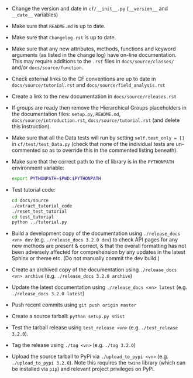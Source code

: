 * Change the version and date in `cf/__init__.py` (`__version__` and
  `__date__` variables)

* Make sure that `README.md` is up to date.

* Make sure that `Changelog.rst` is up to date.

* Make sure that any new attributes, methods, functions and keyword arguments
  (as listed in the change log) have on-line documentation. This may
  require additions to the `.rst` files in `docs/source/classes/` and/or
  `docs/source/function`.

* Check external links to the CF conventions are up to date in
  `docs/source/tutorial.rst` and `docs/source/field_analysis.rst`

* Create a link to the new documentation in `docs/source/releases.rst`

* If groups are ready then remove the Hierarchical Groups placeholders
  in the documentation files: `setup.py`, `README.md`,
  `docs/source/introduction.rst`, `docs/source/tutorial.rst` (and delete
  this instruction).

* Make sure that all the Data tests will run by setting
  `self.test_only = []` in `cf/test/test_Data.py` (check that none of
  the individual tests are un-commented so as to override this in the
  commented listing beneath).

* Make sure that the correct path to the cf library is in the
  `PYTHONPATH` environment variable:

   ```bash
   export PYTHONPATH=$PWD:$PYTHONPATH
   ```

* Test tutorial code:

  ```bash
  cd docs/source
  ./extract_tutorial_code
  ./reset_test_tutorial
  cd test_tutorial
  python ../tutorial.py
  ```

* Build a development copy of the documentation using `./release_docs
  <vn> dev` (e.g. `./release_docs 3.2.0 dev`) to check API pages for any
  new methods are present & correct, & that the overall formatting has
  not been adversely affected for comprehension by any updates in the
  latest Sphinx or theme etc. (Do not manually commit the dev build.)

* Create an archived copy of the documentation using `./release_docs
  <vn> archive` (e.g. `./release_docs 3.2.0 archive`)

* Update the latest documentation using `./release_docs <vn> latest`
  (e.g. `./release_docs 3.2.0 latest`)

* Push recent commits using `git push origin master`

* Create a source tarball: `python setup.py sdist`

* Test the tarball release using `test_release <vn>`
  (e.g. `./test_release 3.2.0`).

* Tag the release using `./tag <vn>` (e.g. `./tag 3.2.0`)

* Upload the source tarball to PyPi via `./upload_to_pypi <vn>` (e.g.
  `./upload_to_pypi 3.2.0`). Note this requires the `twine` library (which
  can be installed via `pip`) and relevant project privileges on PyPi.
